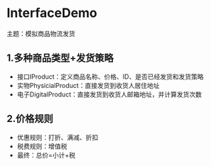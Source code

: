 # InterfaceDemo

主题：模拟商品物流发货
## 1.多种商品类型+发货策略

- 接口IProduct：定义商品名称、价格、ID、是否已经发货和发货策略
- 实物PhysicialProduct：直接发货到收货人居住地址
- 电子DigitalProduct：直接发货到收货人邮箱地址，并计算发货次数
## 2.价格规则

- 优惠规则：打折、满减、折扣
- 税费规则：增值税
- 最终：总价=小计+税